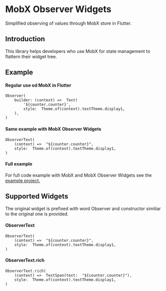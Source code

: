 
# MobX Observer Widgets
Simplified observing of values through MobX store in Flutter.

## Introduction
This library helps developers who use MobX for state management to flattern their widget tree.

## Example

#### Regular use od MobX in Flutter
    Observer(
	    builder: (context) =>  Text(
		    '${counter.counter}',
		    style:  Theme.of(context).textTheme.display1,
	    ),
    )

#### Same example with MobX Observer Widgets

    ObserverText(
	    (context) =>  "${counter.counter}",
	    style:  Theme.of(context).textTheme.display1,
    )

#### Full example
For full code example with MobX and MobX Observer Widgets see the [example project.](https://github.com/veresvit/mobx_observer_widgets/tree/master/example)

## Supported Widgets
The original widget is prefixed with word Observer and constructor similiar to the original one is provided.
#### ObserverText
    ObserverText(
	    (context) =>  "${counter.counter}",
	    style:  Theme.of(context).textTheme.display1,
    )
#### ObserverText.rich
    ObserverText.rich(
	    (context) =>  TextSpan(text:  "${counter.counter}"),
	    style:  Theme.of(context).textTheme.display1,
    )
